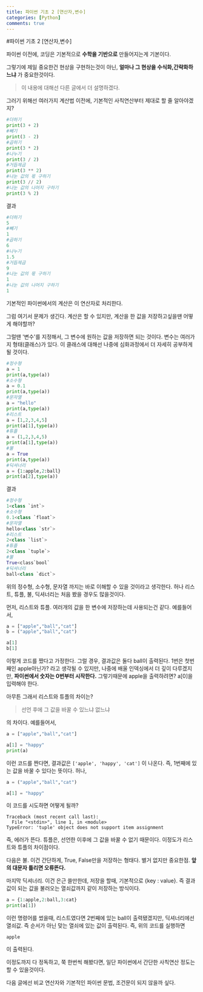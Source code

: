 ```yaml
---
title: 파이썬 기초 2 [연산자,변수]
categories: [Python]
comments: true
---
```

#파이썬 기초 2 [연산자,변수]

파이썬 이전에, 코딩은 기본적으로
**수학을 기반으로** 만들어지는게 기본이다.

그렇기에 제일 중요한건 현상을 구현하는것이 아닌, 
**얼마나 그 현상을 수식화,간략화하느냐** 가 중요한것이다.

> 이 내용에 대해선 다른 글에서 더 설명하겠다.

그러기 위해선 여러가지 계산법 이전에, 기본적인 사칙연산부터 제대로 할 줄 알아야겠지?

```python
#더하기
print(3 + 2)
#빼기
print(3 - 2)
#곱하기
print(3 * 2)
#나누기
print(3 / 2)
#거듭제곱
print(3 ** 2)
#나눈 값의 몫 구하기
print(3 // 2)
#나눈 값의 나머지 구하기
print(3 % 2)
```
결과
```python
#더하기
5
#빼기
1
#곱하기
6
#나누기
1.5
#거듭제곱
9
#나눈 값의 몫 구하기
1
#나눈 값의 나머지 구하기
1
```

기본적인 파이썬에서의 계산은 이 연산자로 처리한다.

그럼 여기서 문제가 생긴다. 계산은 할 수 있지만, 계산을 한 값을 저장하고싶을땐 어떻게 해야할까?

그럴땐 '변수'를 지정해서, 그 변수에 원하는 값을 저장하면 되는 것이다.
변수는 여러가지 형태(클래스)가 있다. 이 클래스에 대해선 나중에 심화과정에서 더 자세히 공부하게 될 것이다.

```python
#정수형
a = 1
print(a,type(a))
#소수형
a = 0.1
print(a,type(a))
#문자열
a = "hello"
print(a,type(a))
#리스트
a = [1,2,3,4,5]
print(a[1],type(a))
#튜플
a = (1,2,3,4,5)
print(a[1],type(a))
#불
a = True
print(a,type(a))
#딕셔너리
a = {1:apple,2:ball}
print(a[2],type(a))
```

결과

```python
#정수형
1<class `int`>
#소수형
0.1<class `float`>
#문자열
hello<class `str`>
#리스트
2<class `list`>
#튜플
2<class `tuple`>
#불
True<class`bool`
#딕셔너리
ball<class `dict`>
```
</details> 
위의 정수형, 소수형, 문자열 까지는 바로 이해할 수 있을 것이라고 생각한다.
허나 리스트, 튜플, 불, 딕셔너리는 처음 봤을 경우도 많을것이다.

먼저, 리스트와 튜플. 여러개의 값을 한 변수에 저장하는데 사용되는건 같다. 예를들어서,
```python
a = ["apple","ball","cat"]
b = ("apple","ball","cat")

a[1]
b[1]
```
이렇게 코드를 짰다고 가정한다.
그럴 경우, 결과값은 둘다 ball이 출력된다.
1번은 첫번째인 apple아닌가? 라고 생각될 수 있지만,
나중에 배울 인덱싱에서 더 깊이 다루겠지만, 
**파이썬에서 숫자는 0번부터 시작한다.**
그렇기때문에 apple을 출력하려면?
a[0]을 입력해야 한다.

아무튼 그래서 리스트와 튜플의 차이는?

> 선언 후에 그 값을 바꿀 수 있느냐 없느냐

의 차이다.
예를들어서,

```python
a = ["apple","ball","cat"]

a[1] = "happy"
print(a)
```
이런 코드를 짠다면, 결과값은
`['apple', 'happy', 'cat']`
이 나온다.
즉, 1번째에 있는 값을 바꿀 수 있다는 뜻이다. 허나,

```python
a = ("apple","ball","cat")

a[1] = "happy"
```
이 코드를 시도하면 어떻게 될까?
```
Traceback (most recent call last):
  File "<stdin>", line 1, in <module>
TypeError: 'tuple' object does not support item assignment
```
즉, 에러가 뜬다.
튜플은, 선언한 이후에 그 값을 바꿀 수 없기 때문이다.
이정도가 리스트와 튜플의 차이점이다.

다음은 불.
이건 간단하게, True, False만을 저장하는 형태다.
별거 없지만 중요한점.
**앞의 대문자 틀리면 오류뜬다.**

마지막 딕셔너리. 이건 은근 쓸만한데,
저장을 할때, 기본적으로 {key : value}. 즉
결과값이 되는 값을 불러오는 열쇠값까지 같이 저장하는 방식이다.
```python
a = {1:apple,2:ball,3:cat}
print(a[1])
```
이런 명령어를 썼을때, 리스트였다면 2번째에 있는 ball이 출력됐겠지만, 
딕셔너리에선 열쇠값. 즉 순서가 아닌 맞는 열쇠에 있는 값이 출력된다.
즉, 위의 코드를 실행하면
```
apple
```
이 출력된다.

이정도까지 다 정독하고, 쭉 한번씩 해봤다면, 일단 파이썬에서 간단한 사칙연산 정도는 할 수 있을것이다.

다음 글에선 비교 연산자와 기본적인 파이썬 문법, 조건문이 되지 않을까 싶다.
